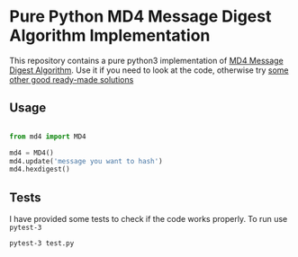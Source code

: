 # Pure Python MD4 Message Digest Algorithm Implementation
This repository contains a pure python3 implementation of [MD4 Message Digest Algorithm](https://tools.ietf.org/html/rfc1320). Use it if you need to look at the code, otherwise try [some other good ready-made solutions](https://kite.com/python/docs/Crypto.Hash.MD4)

## Usage

``` python

from md4 import MD4

md4 = MD4()
md4.update('message you want to hash')
md4.hexdigest()

```
## Tests

I have provided some tests to check if the code works properly. To run use `pytest-3`

```
pytest-3 test.py
```
